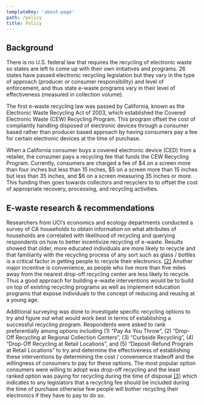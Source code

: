 ```yaml
---
templateKey: 'about-page'
path: /policy
title: Policy
---
```


## Background

There is no U.S. federal law that requires the recycling of electronic waste so states are left to come up with their own initiatives and programs.  26 states have passed electronic recycling legislation but they vary in the type of approach (producer or consumer responsibility) and level of enforcement, and thus state e-waste programs vary in their level of effectiveness (measured in collection volume).

The first e-waste recycling law was passed by California, known as the Electronic Waste Recycling Act of 2003, which established the Covered Electronic Waste (CEW) Recycling Program.  This program offset the cost of compliantly handling disposed of electronic devices through a consumer based rather than producer based approach by having consumers pay a fee for certain electronic devices at the time of purchase.

When a California consumer buys a covered electronic device (CED) from a retailer, the consumer pays a recycling fee that funds the CEW Recycling Program. Currently, consumers are charged a fee of $4 on a screen more than four inches but less than 15 inches, $5 on a screen more than 15 inches but less than 35 inches, and $6 on a screen measuring 35 inches or more.  This funding then goes towards collectors and recyclers to to offset the cost of appropriate recovery, processing, and recycling activities.  

## E-waste research & recommendations

Researchers from UCI’s economics and ecology departments conducted a survey of CA households to obtain information on what attributes of households are correlated with likelihood of recycling and querying respondents on how to better incentivize recycling of e-waste. Results showed that older, more educated individuals are more likely to recycle and that familiarity with the recycling process of any sort such as glass / bottles is a critical factor in getting people to recycle their electronics.  [[2]](/bibliography) Another major incentive is convenience, as people who live more than five miles away from the nearest drop-off recycling center are less likely to recycle.  Thus a good approach for building e-waste interventions would be to build on top of existing recycling programs as well as implement education programs that expose individuals to the concept of reducing and reusing at a young age. 

Additional surveying was done to investigate specific recycling options to try and figure out what would work best in terms of establishing a successful recycling program. Respondents were asked to rank preferentially among options including (1) “Pay As You Throw”, (2) “Drop-Off Recycling at Regional Collection Centers”, (3) “Curbside Recycling”, (4) “Drop-Off Recycling at Retail Locations”, and (5) “Deposit-Refund Program at Retail Locations” to try and determine the effectiveness of establishing these interventions by determining the cost / convenience tradeoff and the willingness of consumers to pay for these options.  The most popular option consumers were willing to adopt was drop-off recycling and the least ranked option was paying for recycling during the time of disposal [[3]](/bibliography) which indicates to any legislators that a recycling fee should be included during the time of purchase otherwise few people will bother recycling their electronics if they have to pay to do so.
